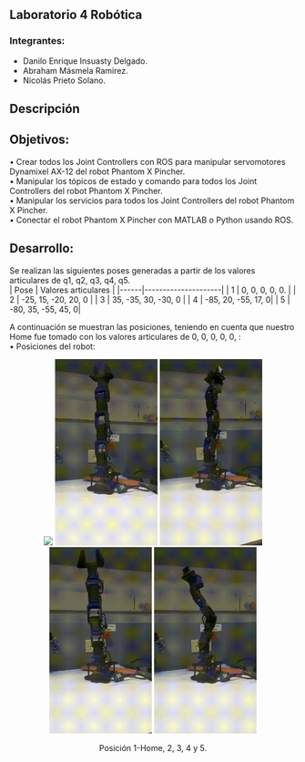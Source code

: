 ## Laboratorio 4 Robótica
### Integrantes: 
- Danilo Enrique Insuasty Delgado.
- Abraham Másmela Ramirez.
- Nicolás Prieto Solano.
## Descripción

## Objetivos:
• Crear todos los Joint Controllers con ROS para manipular servomotores Dynamixel AX-12 del robot Phantom X Pincher. <br>
• Manipular los tópicos de estado y comando para todos los Joint Controllers del robot Phantom X Pincher. <br>
• Manipular los servicios para todos los Joint Controllers del robot Phantom X Pincher. <br>
• Conectar el robot Phantom X Pincher con MATLAB o Python usando ROS. <br>

## Desarrollo:
Se realizan las siguientes poses generadas a partir de los valores articulares de q1, q2, q3, q4, q5. <br>
| Pose | Valores articulares |
|------|---------------------|
| 1   | 0, 0, 0, 0, 0.       |
| 2   | -25, 15, -20, 20, 0 |
| 3   | 35, -35, 30, -30, 0 |
| 4   | -85, 20, -55, 17, 0|
| 5   | -80, 35, -55, 45, 0|

A continuación se muestran las posiciones, teniendo en cuenta que nuestro Home fue tomado con los valores articulares de 0, 0, 0, 0, 0,  :<br>
• Posiciones del robot:
<div>
  <p style = 'text-align:center;' align="center">
    <img src="https://github.com/DaniloI152/RoboticaLab4_Abraham_Danilo_Nicolas_2023/blob/main/Imagenes/PosHome.gif" width="180px">
    <img src="https://github.com/DaniloI152/RoboticaLab4_Abraham_Danilo_Nicolas_2023/blob/main/Imagenes/Pos2.gif" width="180px">
    <img src="https://github.com/DaniloI152/RoboticaLab4_Abraham_Danilo_Nicolas_2023/blob/main/Imagenes/Pos3.gif" width="180px">
    <img src="https://github.com/DaniloI152/RoboticaLab4_Abraham_Danilo_Nicolas_2023/blob/main/Imagenes/Pos4.gif" width="180px">
    <img src="https://github.com/DaniloI152/RoboticaLab4_Abraham_Danilo_Nicolas_2023/blob/main/Imagenes/Pos5.gif" width="180px">
  </p>
  <p style = 'text-align:center;' align="center">
    Posición 1-Home, 2, 3, 4 y 5.
  </p>
</div>


